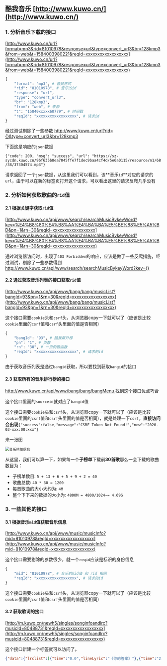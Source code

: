 ## 酷我音乐 [http://www.kuwo.cn/](http://www.kuwo.cn/)

### 1. 分析音乐下载的接口

[http://www.kuwo.cn/url?format=mp3&rid=81010978&response=url&type=convert_url3&br=128kmp3&from=web&t=1584003980221&reqId=xxxxxxxxxxxxxxxxxx](http://www.kuwo.cn/url?format=mp3&rid=81010978&response=url&type=convert_url3&br=128kmp3&from=web&t=1584003980221&reqId=xxxxxxxxxxxxxxxxxx)

```python
{
	"format": "mp3", # 音频格式
	"rid": "81010978", # 音乐的id
	"response": "url",
	"type": "convert_url3",
	"br": "128kmp3", 
	"from": "web", # 来源
	"t": "15840xxxxx60779", # 时间戳
	"reqId": "xxxxxxxxxxxxxxxxxx", # 请求id
}
```

经过测试剔除了一些参数 http://www.kuwo.cn/url?rid={}&type=convert_url3&br=128kmp3

下面这是响应的`json`数据

`{"code": 200, "msg": "success", "url": "https://sz-sycdn.kuwo.cn/96f635b8ea7045ffe7f1dec9baa4cf4d/5e6a0115/resource/n1/68/38/37304574.mp3"}`

请求返回了一个`json`数据，从这里我们可以看到，该**音乐`id`**对应的请求的`url`，由于可以在新的标签页打开这个请求，可以看出这里的请求反爬几乎没有

### 2. 分析如何获取歌曲的`rid`值

#### 2.1 根据关键字获取`rid`值

[http://www.kuwo.cn/api/www/search/searchMusicBykeyWord?key=%E4%B8%80%E4%B8%AA%E4%BA%BA%E5%BE%88%E5%A5%BD&pn=1&rn=30&reqId=xxxxxxxxxxxxxxxxxx](http://www.kuwo.cn/api/www/search/searchMusicBykeyWord?key=%E4%B8%80%E4%B8%AA%E4%BA%BA%E5%BE%88%E5%A5%BD&pn=1&rn=30&reqId=xxxxxxxxxxxxxxxxxx)

通过浏览器访问时，出现了`403 Forbidden`的响应，应该是做了一些反爬措施，经过测试，剔除了一些参数得到 http://www.kuwo.cn/api/www/search/searchMusicBykeyWord?key={}

#### 2.2 通过获取音乐列表的接口获取`rid`值

[http://www.kuwo.cn/api/www/bang/bang/musicList?bangId=93&pn=1&rn=30&reqId=xxxxxxxxxxxxxxxxxx](http://www.kuwo.cn/api/www/bang/bang/musicList?bangId=93&pn=1&rn=30&reqId=xxxxxxxxxxxxxxxxxx)

这个接口需要`cookie`头和`csrf`头，从浏览器copy一下就可以了（应该是比较`cookie`里面的`csrf`值和`csrf`头里面的值是否相同）

````python
{
	"bangId": "93", # 酷我飙升榜
	"pn": "1", # 页数
	"rn": "30", # 一页的歌曲数
	"reqId": "xxxxxxxxxxxxxxxxxx", # 请求的id
}
````

由于获取音乐列表是通过`bangid`获取，所以要找到获取`bangid`的接口

#### 2.3 获取所有的音乐排行榜的接口

[http://www.kuwo.cn/api/www/bang/bang/bangMenu ](http://www.kuwo.cn/api/www/bang/bang/bangMenu) 找到这个接口优点巧合

这个接口里面的`sourceid`就对应了`bangid`值

这个接口需要`cookie`头和`csrf`头，从浏览器copy一下就可以了（应该是比较`cookie`里面的`csrf`值和`csrf`头里面的值是否相同），就是处理一下`csrf`，**直接访问会出现**`{"success":false,"message":"CSRF Token Not Found!","now":"2020-03-xxx:00:xxx"}`

来一张图

<img src="G:\mypython\酷我音乐\images\bang_menu.png" alt="音乐榜单信息" style="zoom: 80%;" />

从这里，我们可以算一下，如果每一个**子榜单**下载前**30首歌**那么一会下载的歌曲数目为：

* 子榜单数目: `5 + 13 + 6 + 5 + 9 + 2 = 40`
* 歌曲总数: `40 * 30 = 1200`
* 每首歌曲的大小大约为: `4M`
* 整个下下来的数据的大小为: `4800M = 4800/1024~= 4.69G`

### 3. 一些其他的接口

#### 3.1 根据音乐`mid`值获取音乐信息

[http://www.kuwo.cn/api/www/music/musicInfo?mid=81010978&reqId=xxxxxxxxxxxxxxxxxx](http://www.kuwo.cn/api/www/music/musicInfo?mid=81010978&reqId=xxxxxxxxxxxxxxxxxx)

这个接口需要剔除的参数很少，就一个`reqid`应该是标识的身份信息

```python
{
	"mid": "81010978", # 音乐的mid值 和 rid 相同
	"reqId": "xxxxxxxxxxxxxxxxxx", # 请求的id
}
```

这个接口需要`cookie`头和`csrf`头，从浏览器copy一下就可以了（应该是比较`cookie`里面的`csrf`值和`csrf`头里面的值是否相同）

#### 3.2 获取歌词的接口

[http://m.kuwo.cn/newh5/singles/songinfoandlrc?musicId=80488731&reqId=xxxxxxxxxxxxxxxxxx](http://m.kuwo.cn/newh5/singles/songinfoandlrc?musicId=80488731&reqId=xxxxxxxxxxxxxxxxxx)

这个接口新建一个标签就可以访问了。

```json
{"data":{"lrclist":[{"time":"0.0","lineLyric":"《你的答案》"},{"time":"2.46","lineLyric":"作词 Lyrics：林晨阳 刘涛"},{"time":"4.69","lineLyric":"作曲 Music：刘涛"},{"time":"7.34","lineLyric":"演唱Singer：阿冗"},{"time":"9.32","lineLyric":"制作人 Produced by 刘涛"},{"time":"12.09","lineLyric":"编曲 Arranger：谭侃侃"},{"time":"14.6","lineLyric":"吉他 Guitar：谭侃侃"},{"time":"15.15","lineLyric":"键盘 Keyboards：谭侃侃"},{"time":"17.44","lineLyric":"合声 Backing vocals：金天 胡阁"},{"time":"18.95","lineLyric":"录音棚 Recording studio：北京好乐无荒录音棚"},{"time":"19.65","lineLyric":"录音师 Recording Engineer：吴佳敏"},{"time":"20.35","lineLyric":"混音师 Mixing Engineer：刘三斤"},{"time":"21.59","lineLyric":"母带后期混音师 Mastering Engineer：刘三斤"},{"time":"22.2","lineLyric":"监制 Executive producer: 陶诗"},{"time":"23.0","lineLyric":"OP/SP：好乐无荒"},{"time":"24.0","lineLyric":"封面设计：kidult."},{"time":"24.82","lineLyric":"鸣谢：万物体验家；不要音乐"},{"time":"25.24","lineLyric":"也许世界就这样"},{"time":"28.49","lineLyric":"我也还在路上"},{"time":"31.13","lineLyric":"没有人能诉说"},{"time":"36.21","lineLyric":"也许我只能沉默"},{"time":"39.25","lineLyric":"眼泪湿润眼眶"},{"time":"42.1","lineLyric":"可又不甘懦弱"},...
```
